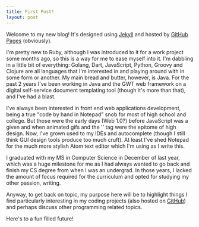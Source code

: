 ```yaml
---
title: First Post!
layout: post
---
```


Welcome to my new blog! It's designed using [Jekyll](http://jekyllrb.com/) and hosted by [GitHub Pages](http://pages.github.com) (obviously).

I'm pretty new to Ruby, although I was introduced to it for a work project some months ago, so this is a way for me to ease myself into it. I'm dabbling in a little bit of everything: Golang, Dart, JavaScript, Python, Groovy and Clojure are all languages that I'm interested in and playing around with in some form or another. My main bread and butter, however, is Java. For the past 2 years I've been working in Java and the GWT web framework on a digital self-service document templating tool (though it's more than that), and I've had a blast.

I've always been interested in front end web applications development, being a true "code by hand in Notepad" snob for most of high school and college. But those were the early days (Web 1.0?) before JavaScript was a given and when animated gifs and the
'<blink>' tag were the epitome of high design. Now, I've grown used to my IDEs and autocomplete (though I still think GUI design tools produce too much cruft). At least I've shed Notepad for the much more stylish Atom text editor which I'm using as I write this.

I graduated with my MS in Computer Science in December of last year, which was a huge milestone for me as I had always wanted to go back and finish my CS degree from when I was an undergrad. In those years, I lacked the amount of focus required for the curriculum and opted for studying my other passion, writing.

Anyway, to get back on topic, my purpose here will be to highlight things I find particularly interesting in my coding projects (also hosted on [GitHub](http://github.com/thomaskeschl)) and perhaps discuss other programming related topics.

Here's to a fun filled future!
